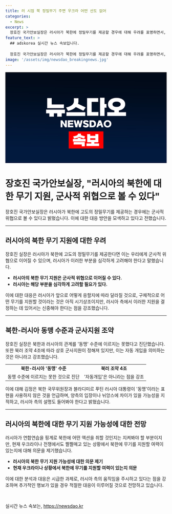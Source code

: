 ```yaml
---
title: 러 시점 북 정밀무기 주면 우크라 어떤 선도 없어
categories:
  - News
excerpt: >
  장호진 국가안보실장은 러시아가 북한에 정밀무기를 제공할 경우에 대해 우려를 표명하면서, 북한과 러시아의 관계를 분석하고 북러 조약 4조를 언급하며 관련된 요소들을 조명했다. 장 실장은 북러의 관계를 동맹으로 평가하진 않았으며, 러시아의 행동에 대한 경계를 표시하고 군사적 지원에 대한 북한과 러시아의 입장 차이를 지적했다. 이에 따라 북한의 러시아에 무기 지원을 통한 국제 정세의 영향을 예의주시할 필요가 있다고 강조했다.
feature_text: >
  ## adskorea 실시간 뉴스 속보입니다.

  장호진 국가안보실장은 러시아가 북한에 정밀무기를 제공할 경우에 대해 우려를 표명하면서, 북한과 러시아의 관계를 분석하고 북러 조약 4조를 언급하며 관련된 요소들을 조명했다. 장 실장은 북러의 관계를 동맹으로 평가하진 않았으며, 러시아의 행동에 대한 경계를 표시하고 군사적 지원에 대한 북한과 러시아의 입장 차이를 지적했다. 이에 따라 북한의 러시아에 무기 지원을 통한 국제 정세의 영향을 예의주시할 필요가 있다고 강조했다.
image: '/assets/img/newsdao_breakingnews.jpg'
---
```


<p><img src="/assets/img/newsdao_breakingnews.jpg" alt="adskorea 속보" /></p>

<h1>장호진 국가안보실장, "러시아의 북한에 대한 무기 지원, 군사적 위협으로 볼 수 있다"</h1>

<p data-ke-size="size16">장호진 국가안보실장은 러시아가 북한에 고도의 정밀무기를 제공하는 경우에는 군사적 위협으로 볼 수 있다고 밝혔습니다. 이에 대한 대응 방안을 모색하고 있다고 전했습니다.</p>

<hr>

<h2 data-ke-size="size26">러시아의 북한 무기 지원에 대한 우려</h2>

<p data-ke-size="size16">장호진 실장은 러시아가 북한에 고도의 정밀무기를 제공한다면 이는 우리에게 군사적 위협으로 이어질 수 있으며, 러시아가 이러한 부분을 심각하게 고려해야 한다고 말했습니다.</p>

<ul>
  <li><b>러시아의 북한 무기 지원은 군사적 위협으로 이어질 수 있다.</b></li>
  <li><b>러시아는 해당 부분을 심각하게 고려할 필요가 있다.</b></li>
</ul>

<p data-ke-size="size16">이에 대한 대응은 러시아가 앞으로 어떻게 응할지에 따라 달라질 것으로, 구체적으로 어떤 무기를 지원할 것이라는 것은 아직 시기상조이지만, 러시아 측에서 이러한 지원을 결정하는 데 있어서는 신중해야 한다는 점을 강조했습니다. </p>

<hr>

<h2 data-ke-size="size26">북한-러시아 동맹 수준과 군사지원 조약</h2>

<p data-ke-size="size16">장호진 실장은 북한과 러시아의 관계를 '동맹' 수준에 이르지는 못했다고 진단했습니다. 또한 북러 조약 4조에 따라 상호 군사지원이 정해져 있지만, 이는 자동 개입을 의미하는 것은 아니라고 강조했습니다.</p>

<table>
  <tr>
    <td style="text-align: center; height: 17px;"><b>북한-러시아 '동맹' 수준</b></td>
    <td style="text-align: center; height: 17px;"><b>북러 조약 4조</b></td>
  </tr>
  <tr>
    <td>동맹 수준에 이르지는 못한 것으로 진단</td>
    <td>'자동개입'은 아니라는 점을 강조</td>
  </tr>
</table>

<p data-ke-size="size16">이에 대해 김정은 북한 국무위원장과 블라디미르 푸틴 러시아 대통령이 '동맹'이라는 표현을 사용하지 않은 것을 언급하며, 양측의 입장이나 뉘앙스에 차이가 있을 가능성을 지적하고, 러시아 측의 설명도 들어봐야 한다고 밝혔습니다.</p>

<hr>

<h2 data-ke-size="size26">러시아의 북한에 대한 무기 지원 가능성에 대한 전망</h2>

<p data-ke-size="size16">러시아가 연합연습을 핑계로 북한에 어떤 액션을 취할 것인지는 지켜봐야 할 부분이지만, 현재 우크라이나 전쟁에서도 쩔쩔매고 있는 상황에서 북한에 무기를 지원할 여력이 있는지에 대해 의문을 제기했습니다.</p>

<ul>
  <li><b>러시아의 북한 무기 지원 가능성에 대한 의문 제기</b></li>
  <li><b>현재 우크라이나 상황에서 북한에 무기를 지원할 여력이 있는지 의문</b></li>
</ul>

<p data-ke-size="size16">이에 대한 분석과 대응은 시급한 과제로, 러시아 측의 움직임을 주시하고 있다는 점을 강조하며 추가적인 행보가 있을 경우 적절한 대응이 이루어질 것으로 전망하고 있습니다.</p>

<p data-ke-size="size16">&nbsp;</p>
실시간 뉴스 속보는, <a href="https://newsdao.kr" rel="dofollow">https://newsdao.kr</a>


